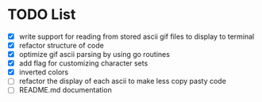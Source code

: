 # TODO List

- [x] write support for reading from stored ascii gif files to display to terminal
- [x] refactor structure of code
- [x] optimize gif ascii parsing by using go routines
- [x] add flag for customizing character sets
- [x] inverted colors
- [ ] refactor the display of each ascii to make less copy pasty code
- [ ] README.md documentation
